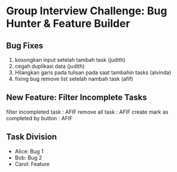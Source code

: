 # Group Interview Challenge: Bug Hunter & Feature Builder

## Bug Fixes
1. kosongkan input setelah tambah task (judith)
2. cegah duplikasi data (judith)
3. Hilangkan garis pada tulisan pada saat tambahin tasks (alvinda)
4. fixing bug remove list setelah nambah task (afif)

## New Feature: Filter Incomplete Tasks
filter incompleted task : AFIF
remove all task : AFIF
create mark as completed by button : AFIF


## Task Division
- Alice: Bug 1
- Bob: Bug 2
- Carol: Feature
